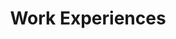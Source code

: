 ---
# An instance of the Experience widget.
# Documentation: https://wowchemy.com/docs/page-builder/
widget: experience

# This file represents a page section.
headless: true

# Order that this section appears on the page.
weight: 40

title: Work Experiences
subtitle:

# Date format for experience
#   Refer to https://wowchemy.com/docs/customization/#date-format
date_format: '2006-01-02'

# Experiences.
#   Add/remove as many `experience` items below as you like.
#   Required fields are `title`, `company`, and `date_start`.
#   Leave `date_end` empty if it's your current employer.
#   Begin multi-line descriptions with YAML's `|2-` multi-line prefix.
experience:
  - title: 'Research Assistant Professor, Southern University of Science and Technology, China'
    company: 'Southern University of Science and Technology'
    company_url: ''
    location: 'China'
    date_start: '2020-08-01'
    date_end: ''
  - title: 'Research Fellow, Southern University of Science and Technology, China'
    company: 'Southern University of Science and Technology'
    company_url: ''
    location: 'China'
    date_start: '2018-03-15'
    date_end: '2020-07-30'
  - title: 'Visiting Scholar, University of Surrey, UK'
    company: 'University of Surrey'
    company_url: ''
    location: 'UK'
    date_start: '2016-09-01'
    date_end: '2017-03-31'

design:
  columns: '2' 
---